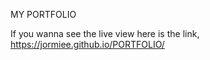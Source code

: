 MY PORTFOLIO

If you wanna see the live view here is the link, https://jormiee.github.io/PORTFOLIO/
